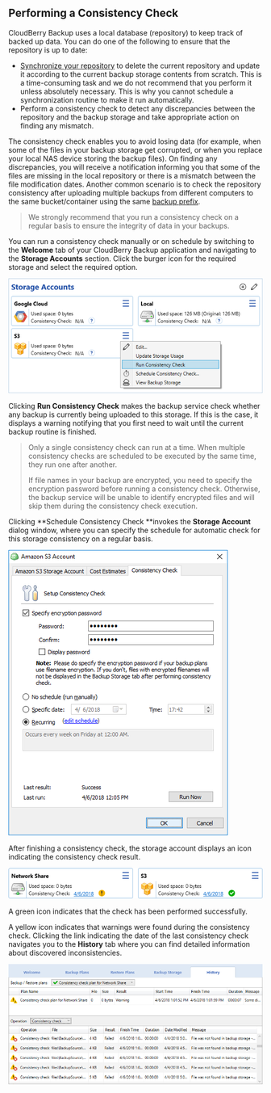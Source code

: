 ## Performing a Consistency Check

CloudBerry Backup uses a local database \(repository\) to keep track of backed up data. You can do one of the following to ensure that the repository is up to date:

* [Synchronize your repository](/concepts/syncing-your-repository.md) to delete the current repository and update it according to the current backup storage contents from scratch. This is a time-consuming task and we do not recommend that you perform it unless absolutely necessary. This is why you cannot schedule a synchronization routine to make it run automatically.
* Perform a consistency check to detect any discrepancies between the repository and the backup storage and take appropriate action on finding any mismatch.

The consistency check enables you to avoid losing data \(for example, when some of the files in your backup storage get corrupted, or when you replace your local NAS device storing the backup files\). On finding any discrepancies, you will receive a notification informing you that some of the files are missing in the local repository or there is a mismatch between the file modification dates. Another common scenario is to check the repository consistency after uploading multiple backups from different computers to the same bucket/container using the same [backup prefix](/concepts/changing-the-backup-prefix.md).

> We strongly recommend that you run a consistency check on a regular basis to ensure the integrity of data in your backups.

You can run a consistency check manually or on schedule by switching to the **Welcome** tab of your CloudBerry Backup application and navigating to the **Storage Accounts** section. Click the burger icon for the required storage and select the required option.

![](/assets/backup-welcome-storage-accounts-run-consistency-check.png)

Clicking **Run Consistency Check** makes the backup service check whether any backup is currently being uploaded to this storage. If this is the case, it displays a warning notifying that you first need to wait until the current backup routine is finished.

> Only a single consistency check can run at a time. When multiple consistency checks are scheduled to be executed by the same time, they run one after another.
>
> If file names in your backup are encrypted, you need to specify the encryption password before running a consistency check. Otherwise, the backup service will be unable to identify encrypted files and will skip them during the consistency check execution.

Clicking **Schedule Consistency Check **invokes the **Storage Account** dialog window, where you can specify the schedule for automatic check for this storage consistency on a regular basis.

![](/assets/backup-account-s3-consistency-check.png)

After finishing a consistency check, the storage account displays an icon indicating the consistency check result.

![](/assets/consistency-check-results.png)

A green icon indicates that the check has been performed successfully.

A yellow icon indicates that warnings were found during the consistency check. Clicking the link indicating the date of the last consistency check navigates you to the **History** tab where you can find detailed information about discovered inconsistencies.

![](/assets/consistency-check-history-2.png)



